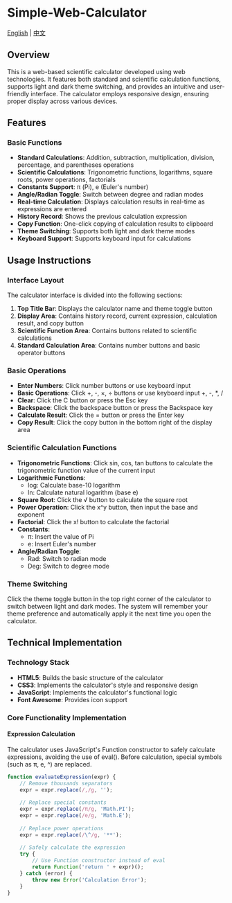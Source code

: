 # Simple-Web-Calculator

[English](README.md) | [中文](README_CN.md)

## Overview

This is a web-based scientific calculator developed using web technologies. It features both standard and scientific calculation functions, supports light and dark theme switching, and provides an intuitive and user-friendly interface. The calculator employs responsive design, ensuring proper display across various devices.

## Features

### Basic Functions
- **Standard Calculations**: Addition, subtraction, multiplication, division, percentage, and parentheses operations
- **Scientific Calculations**: Trigonometric functions, logarithms, square roots, power operations, factorials
- **Constants Support**: π (Pi), e (Euler's number)
- **Angle/Radian Toggle**: Switch between degree and radian modes
- **Real-time Calculation**: Displays calculation results in real-time as expressions are entered
- **History Record**: Shows the previous calculation expression
- **Copy Function**: One-click copying of calculation results to clipboard
- **Theme Switching**: Supports both light and dark theme modes
- **Keyboard Support**: Supports keyboard input for calculations

## Usage Instructions

### Interface Layout

The calculator interface is divided into the following sections:
1. **Top Title Bar**: Displays the calculator name and theme toggle button
2. **Display Area**: Contains history record, current expression, calculation result, and copy button
3. **Scientific Function Area**: Contains buttons related to scientific calculations
4. **Standard Calculation Area**: Contains number buttons and basic operator buttons

### Basic Operations

- **Enter Numbers**: Click number buttons or use keyboard input
- **Basic Operations**: Click +, -, ×, ÷ buttons or use keyboard input +, -, *, /
- **Clear**: Click the C button or press the Esc key
- **Backspace**: Click the backspace button or press the Backspace key
- **Calculate Result**: Click the = button or press the Enter key
- **Copy Result**: Click the copy button in the bottom right of the display area

### Scientific Calculation Functions

- **Trigonometric Functions**: Click sin, cos, tan buttons to calculate the trigonometric function value of the current input
- **Logarithmic Functions**:
  - log: Calculate base-10 logarithm
  - ln: Calculate natural logarithm (base e)
- **Square Root**: Click the √ button to calculate the square root
- **Power Operation**: Click the x^y button, then input the base and exponent
- **Factorial**: Click the x! button to calculate the factorial
- **Constants**:
  - π: Insert the value of Pi
  - e: Insert Euler's number
- **Angle/Radian Toggle**:
  - Rad: Switch to radian mode
  - Deg: Switch to degree mode

### Theme Switching

Click the theme toggle button in the top right corner of the calculator to switch between light and dark modes. The system will remember your theme preference and automatically apply it the next time you open the calculator.

## Technical Implementation

### Technology Stack
- **HTML5**: Builds the basic structure of the calculator
- **CSS3**: Implements the calculator's style and responsive design
- **JavaScript**: Implements the calculator's functional logic
- **Font Awesome**: Provides icon support

### Core Functionality Implementation

#### Expression Calculation
The calculator uses JavaScript's Function constructor to safely calculate expressions, avoiding the use of eval(). Before calculation, special symbols (such as π, e, ^) are replaced.

```javascript
function evaluateExpression(expr) {
    // Remove thousands separators
    expr = expr.replace(/,/g, '');
    
    // Replace special constants
    expr = expr.replace(/π/g, 'Math.PI');
    expr = expr.replace(/e/g, 'Math.E');
    
    // Replace power operations
    expr = expr.replace(/\^/g, '**');
    
    // Safely calculate the expression
    try {
        // Use Function constructor instead of eval
        return Function('return ' + expr)();
    } catch (error) {
        throw new Error('Calculation Error');
    }
}